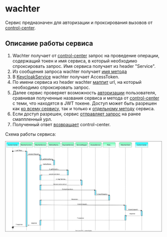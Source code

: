 # wachter

Сервис предназначен для авторизации и проксирования вызовов от [control-center](https://github.com/valitydev/control-center).

## Описание работы сервиса

1. Wachter получает от [control-center](https://github.com/valitydev/control-center) запрос на проведение операции, 
содержащий токен и имя сервиса, в который необходимо спроксировать запрос. Имя сервиса получает из header "Service".
2. Из сообщения запроса wachter получает 
[имя метода](https://github.com/valitydev/wachter/blob/master/src/main/java/dev/vality/wachter/service/MethodNameReaderService.java)
3. В [KeycloakService](https://github.com/valitydev/wachter/blob/master/src/main/java/dev/vality/wachter/service/KeycloakService.java) 
wachter получает AccessToken. 
4. По имени сервиса из header wachter
[маппит](https://github.com/valitydev/wachter/blob/master/src/main/java/dev/vality/wachter/mapper/ServiceMapper.java)
url, на который необходимо спроксировать запрос.
5. Далее сервис проверяет возможность [авторизации](https://github.com/valitydev/wachter/blob/master/src/main/java/dev/vality/wachter/security/AccessService.java) 
пользователя, сравнивая полученные названия сервиса и метода от [control-center](https://github.com/valitydev/control-center)
с теми, что находятся в JWT токене. Доступ может быть разрешен как [ко всему сервису](https://github.com/valitydev/wachter/blob/master/src/main/java/dev/vality/wachter/security/RoleAccessService.java#L22), 
так и только к [отдельному методу](https://github.com/valitydev/wachter/blob/master/src/main/java/dev/vality/wachter/security/RoleAccessService.java#L22) сервиса.
6. Если доступ разрешен, сервис [отправляет запрос](https://github.com/valitydev/wachter/blob/master/src/main/java/dev/vality/wachter/client/WachterClient.java) 
на ранее смаппленный урл.
7. Полученный ответ [возвращает](https://github.com/valitydev/wachter/blob/master/src/main/java/dev/vality/wachter/controller/WachterController.java) control-center.

Схема работы сервиса:

![diagram-wachter](doc/diagram-wachter.svg)

